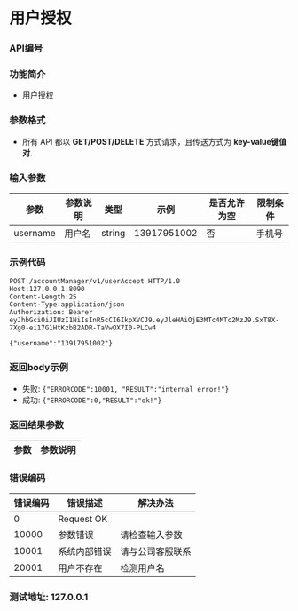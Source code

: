 用户授权
=================================

### API编号

### 功能简介
* 用户授权

### 参数格式

* 所有 API 都以 **GET/POST/DELETE** 方式请求，且传送方式为 **key-value键值对**.

### 输入参数


 参数           |参数说明                 |  类型       |   示例         |是否允许为空|  限制条件
----------------|-------------------------|-------------|----------------|------------|---------------------
username        |用户名                   |string       |13917951002     |否          |手机号

### 示例代码

    POST /accountManager/v1/userAccept HTTP/1.0
    Host:127.0.0.1:8090
    Content-Length:25
    Content-Type:application/json
    Authorization: Bearer eyJhbGciOiJIUzI1NiIsInR5cCI6IkpXVCJ9.eyJleHAiOjE3MTc4MTc2MzJ9.SxT8X-7Xg0-ei17G1HtKzbB2ADR-TaVwOX7I0-PLCw4

    {"username":"13917951002"}

### 返回body示例

* 失败: `{"ERRORCODE":10001, "RESULT":"internal error!"}`
* 成功: `{"ERRORCODE":0,"RESULT":"ok!"}`


### 返回结果参数

参数            | 参数说明
----------------|-------------------------------


### 错误编码

错误编码    | 错误描述                  | 解决办法
------------|---------------------------|------------------
0           | Request OK                |
10000       | 参数错误                  | 请检查输入参数
10001       | 系统内部错误              | 请与公司客服联系
20001       | 用户不存在                | 检测用户名

### 测试地址: 127.0.0.1

